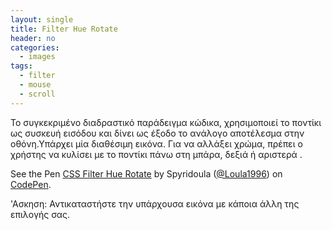 ```yaml
---
layout: single
title: Filter Hue Rotate
header: no
categories:
  - images
tags:
  - filter
  - mouse
  - scroll
---
```


Το συγκεκριμένο διαδραστικό παράδειγμα κώδικα, χρησιμοποιεί το ποντίκι ως συσκευή εισόδου και δίνει ως έξοδο το ανάλογο αποτέλεσμα στην οθόνη.Υπάρχει μία διαθέσιμη εικόνα. Για να αλλάξει χρώμα, πρέπει ο χρήστης να κυλίσει με το ποντίκι πάνω στη μπάρα, δεξιά ή αριστερά .

<p data-height="350" data-theme-id="17517" data-slug-hash="rQzdwe" data-default-tab="result" data-user="Spyrivasi" class='codepen'>See the Pen <a href='https://codepen.io/Loula1996/pen/rQzdwe'>CSS Filter Hue Rotate</a> by Spyridoula (<a href='https://codepen.io/Loula1996/'>@Loula1996</a>) on <a href='http://codepen.io'>CodePen</a>.</p>
<script async src="//assets.codepen.io/assets/embed/ei.js"></script>

'Ασκηση: Αντικαταστήστε την υπάρχουσα εικόνα με κάποια άλλη της επιλογής σας.
